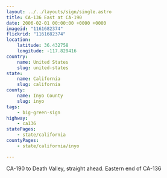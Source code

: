 ```yaml
---
layout: ../../layouts/sign/single.astro
title: CA-136 East at CA-190
date: 2006-02-01 00:00:00 +0000 +0000
imageid: "1161682374"
flickrid: "1161682374"
location:
    latitude: 36.432758
    longitude: -117.829416
country:
    name: United States
    slug: united-states
state:
    name: California
    slug: california
county:
    name: Inyo County
    slug: inyo
tags:
    - big-green-sign
highway:
    - ca136
statePages:
    - state/california
countyPages:
    - state/california/inyo

---
```

CA-190 to Death Valley, straight ahead.  Eastern end of CA-136
